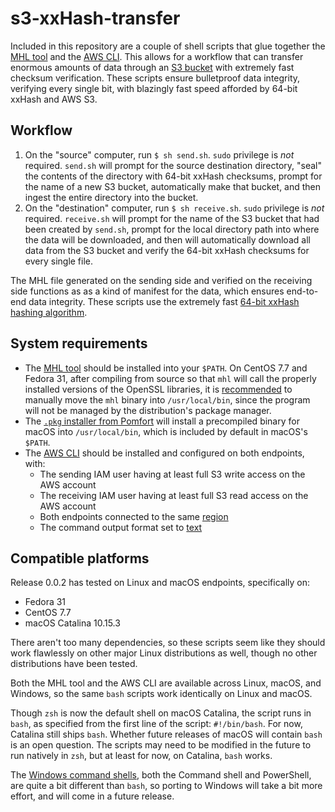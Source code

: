 # s3-xxHash-transfer
Included in this repository are a couple of shell scripts that glue together the [MHL tool](https://github.com/pomfort/mhl-tool) and the [AWS CLI](https://docs.aws.amazon.com/cli/index.html). This allows for a workflow that can transfer enormous amounts of data through an [S3 bucket](https://docs.aws.amazon.com/AmazonS3/latest/dev/UsingBucket.html) with extremely fast checksum verification. These scripts ensure bulletproof data integrity, verifying every single bit, with blazingly fast speed afforded by 64-bit xxHash and AWS S3.

## Workflow

1. On the "source" computer, run `$ sh send.sh`. `sudo` privilege is _not_ required. `send.sh` will prompt for the source destination directory, "seal" the contents of the directory with 64-bit xxHash checksums, prompt for the name of a new S3 bucket, automatically make that bucket, and then ingest the entire directory into the bucket.
2. On the "destination" computer, run `$ sh receive.sh`. `sudo` privilege is _not_ required. `receive.sh` will prompt for the name of the S3 bucket that had been created by `send.sh`, prompt for the local directory path into where the data will be downloaded, and then will automatically download all data from the S3 bucket and verify the 64-bit xxHash checksums for every single file.

The MHL file generated on the sending side and verified on the receiving side functions as as a kind of manifest for the data, which ensures end-to-end data integrity. These scripts use the extremely fast [64-bit xxHash hashing algorithm](https://github.com/Cyan4973/xxHash).

## System requirements
- The [MHL tool](https://github.com/pomfort/mhl-tool) should be installed into your `$PATH`. On CentOS 7.7 and Fedora 31, after compiling from source so that `mhl` will call the properly installed versions of the OpenSSL libraries, it is [recommended](https://unix.stackexchange.com/questions/8656/usr-bin-vs-usr-local-bin-on-linux/8658#8658) to manually move the `mhl` binary into `/usr/local/bin`, since the program will not be managed by the distribution's package manager.
- The [`.pkg` installer from Pomfort](http://download.pomfort.com/mhl-tool.zip) will install a precompiled binary for macOS into `/usr/local/bin`, which is included by default in macOS's `$PATH`.
- The [AWS CLI](https://aws.amazon.com/cli/) should be installed and configured on both endpoints, with:
  - The sending IAM user having at least full S3 write access on the AWS account
  - The receiving IAM user having at least full S3 read access on the AWS account
  - Both endpoints connected to the same [region](https://docs.aws.amazon.com/AWSEC2/latest/UserGuide/using-regions-availability-zones.html#concepts-available-regions)
  - The command output format set to [text](https://docs.aws.amazon.com/cli/latest/userguide/cli-usage-output.html#text-output)

## Compatible platforms
Release 0.0.2 has tested on Linux and macOS endpoints, specifically on:
- Fedora 31
- CentOS 7.7
- macOS Catalina 10.15.3

There aren't too many dependencies, so these scripts seem like they should work flawlessly on other major Linux distributions as well, though no other distributions have been tested.

Both the MHL tool and the AWS CLI are available across Linux, macOS, and Windows, so the same `bash` scripts work identically on Linux and macOS.

Though `zsh` is now the default shell on macOS Catalina, the script runs in `bash`, as specified from the first line of the script: `#!/bin/bash`. For now, Catalina still ships `bash`. Whether future releases of macOS will contain `bash` is an open question. The scripts may need to be modified in the future to run natively in `zsh`, but at least for now, on Catalina, `bash` works.

The [Windows command shells](https://docs.microsoft.com/en-us/windows-server/administration/windows-commands/windows-commands), both the Command shell and PowerShell, are quite a bit different than `bash`, so porting to Windows will take a bit more effort, and will come in a future release.
